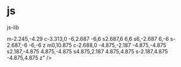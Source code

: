js
==

js-lib


 m-2.245,-4.29 c-3.313,0 -6,2.687 -6,6 s2.687,6 6,6 s6,-2.687 6,-6 s-2.687,-6 -6,-6 z m0,10.875 c-2.688,0 -4.875,-2.187 -4.875,-4.875 s2.187,-4.875 4.875,-4.875 s4.875,2.187 4.875,4.875 s-2.187,4.875 -4.875,4.875 z" />
